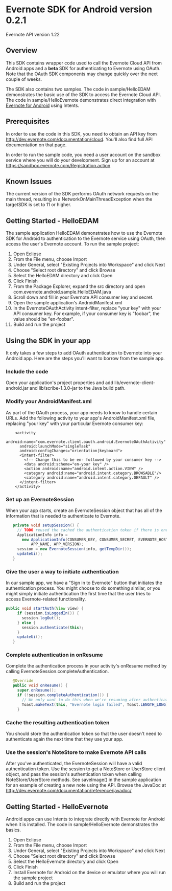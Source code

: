 Evernote SDK for Android version 0.2.1
=============================================

Evernote API version 1.22

Overview
--------
This SDK contains wrapper code used to call the Evernote Cloud API from Android apps and a __beta__ SDK for authenticating to Evernote using OAuth. Note that the OAuth SDK components may change quickly over the next couple of weeks.

The SDK also contains two samples. The code in sample/HelloEDAM demonstrates the basic use of the SDK to access the Evernote Cloud API. The code in sample/HelloEvernote demonstrates direct integration with [Evernote for Android](https://play.google.com/store/apps/details?id=com.evernote) using Intents.

Prerequisites
-------------
In order to use the code in this SDK, you need to obtain an API key from http://dev.evernote.com/documentation/cloud. You'll also find full API documentation on that page.

In order to run the sample code, you need a user account on the sandbox service where you will do your development. Sign up for an account at https://sandbox.evernote.com/Registration.action 

Known Issues
------------
The current version of the SDK performs OAuth network requests on the main thread, resulting in a NetworkOnMainThreadException when the targetSDK is set to 11 or higher.

Getting Started - HelloEDAM
---------------------------
The sample application HelloEDAM demonstrates how to use the Evernote SDK for Android to authentication to the Evernote service using OAuth, then access the user's Evernote account. To run the sample project:

1. Open Eclipse
2. From the File menu, choose Import
3. Under General, select "Existing Projects into Workspace" and click Next
4. Choose "Select root directory" and click Browse
5. Select the HelloEDAM directory and click Open
6. Click Finish
7. From the Package Explorer, expand the src directory and open com.evernote.android.sample.HelloEDAM.java
8. Scroll down and fill in your Evernote API consumer key and secret.
8. Open the sample application's AndroidManifest.xml
8. In the EvernoteOAuthActivity intent-filter, replace "your key" with your API consumer key. For example, if your consumer key is "foobar", the value should be "en-foobar".
9. Build and run the project

Using the SDK in your app
-------------------------
It only takes a few steps to add OAuth authentication to Evernote into your Android app. Here are the steps you'll want to borrow from the sample app.

### Include the code

Open your application's project properties and add lib/evernote-client-android.jar and lib/scribe-1.3.0-jar to the Java build path.

### Modify your AndroidManifest.xml

As part of the OAuth process, your app needs to know to handle certain URLs. Add the following activity to your app's AndroidManifest.xml file, replacing "your key" with your particular Evernote consumer key:

        <activity
          android:name="com.evernote.client.oauth.android.EvernoteOAuthActivity"
          android:launchMode="singleTask"
          android:configChanges="orientation|keyboard">
          <intent-filter>
            <!-- Change this to be en- followed by your consumer key -->
            <data android:scheme="en-your key" />
            <action android:name="android.intent.action.VIEW" />                
            <category android:name="android.intent.category.BROWSABLE"/>
            <category android:name="android.intent.category.DEFAULT" /> 
          </intent-filter>
        </activity>

### Set up an EvernoteSession

When your app starts, create an EvernoteSession object that has all of the information that is needed to authenticate to Evernote.

```java
   private void setupSession() {
     // TODO reused the cached the authentication token if there is one
     ApplicationInfo info = 
       new ApplicationInfo(CONSUMER_KEY, CONSUMER_SECRET, EVERNOTE_HOST, 
           APP_NAME, APP_VERSION);
     session = new EvernoteSession(info, getTempDir());
     updateUi();
   }
```
### Give the user a way to initiate authentication

In our sample app, we have a "Sign in to Evernote" button that initiates the authentication process. You might choose to do something similar, or you might simply initiate authentication the first time that the user tries to access Evernote-related functionality.

```java
public void startAuth(View view) {
     if (session.isLoggedIn()) {
       session.logOut();
     } else {
       session.authenticate(this);
     }
     updateUi();
   }  
```
### Complete authentication in onResume

Complete the authentication process in your activity's onResume method by calling EvernoteSession.completeAuthentication.

```java
   @Override
   public void onResume() {
     super.onResume(); 
     if (!session.completeAuthentication()) {
       // We only want to do this when we're resuming after authentication...
       Toast.makeText(this, "Evernote login failed", Toast.LENGTH_LONG).show();
     }
```
### Cache the resulting authentication token

You should store the authentication token so that the user doesn't need to authenticate again the next time that they use your app.

### Use the session's NoteStore to make Evernote API calls

After you've authenticated, the EvernoteSession will have a valid authentication token. Use the session to get a NoteStore or UserStore client object, and pass the session's authentication token when calling NoteStore/UserStore methods. See saveImage() in the sample application for an example of creating a new note using the API. Browse the JavaDoc at http://dev.evernote.com/documentation/reference/javadoc/

Getting Started - HelloEvernote
-------------------------------
Android apps can use Intents to integrate directly with Evernote for Android when it is installed. The code in sample/HelloEvernote demonstrates the basics.

1. Open Eclipse
2. From the File menu, choose Import
3. Under General, select "Existing Projects into Workspace" and click Next
4. Choose "Select root directory" and click Browse
5. Select the HelloEvernote directory and click Open
6. Click Finish
7. Install Evernote for Android on the device or emulator where you will run the sample project
8. Build and run the project
